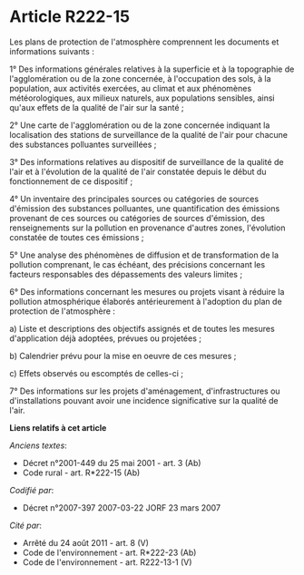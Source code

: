 # Article R222-15

Les plans de protection de l'atmosphère comprennent les documents et informations suivants :

1° Des informations générales relatives à la superficie et à la topographie de l'agglomération ou de la zone concernée, à
l'occupation des sols, à la population, aux activités exercées, au climat et aux phénomènes météorologiques, aux milieux
naturels, aux populations sensibles, ainsi qu'aux effets de la qualité de l'air sur la santé ;

2° Une carte de l'agglomération ou de la zone concernée indiquant la localisation des stations de surveillance de la qualité
de l'air pour chacune des substances polluantes surveillées ;

3° Des informations relatives au dispositif de surveillance de la qualité de l'air et à l'évolution de la qualité de l'air
constatée depuis le début du fonctionnement de ce dispositif ;

4° Un inventaire des principales sources ou catégories de sources d'émission des substances polluantes, une quantification
des émissions provenant de ces sources ou catégories de sources d'émission, des renseignements sur la pollution en provenance
d'autres zones, l'évolution constatée de toutes ces émissions ;

5° Une analyse des phénomènes de diffusion et de transformation de la pollution comprenant, le cas échéant, des précisions
concernant les facteurs responsables des dépassements des valeurs limites ;

6° Des informations concernant les mesures ou projets visant à réduire la pollution atmosphérique élaborés antérieurement à
l'adoption du plan de protection de l'atmosphère :

a) Liste et descriptions des objectifs assignés et de toutes les mesures d'application déjà adoptées, prévues ou projetées ;

b) Calendrier prévu pour la mise en oeuvre de ces mesures ;

c) Effets observés ou escomptés de celles-ci ;

7° Des informations sur les projets d'aménagement, d'infrastructures ou d'installations pouvant avoir une incidence
significative sur la qualité de l'air.

**Liens relatifs à cet article**

_Anciens textes_:

  - Décret n°2001-449 du 25 mai 2001 - art. 3 (Ab)
  - Code rural - art. R*222-15 (Ab)

_Codifié par_:

  - Décret n°2007-397 2007-03-22 JORF 23 mars 2007

_Cité par_:

  - Arrêté du 24 août 2011 - art. 8 (V)
  - Code de l'environnement - art. R*222-23 (Ab)
  - Code de l'environnement - art. R222-13-1 (V)
